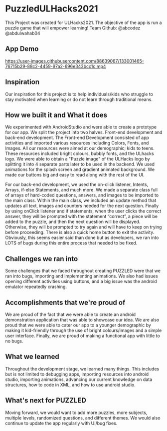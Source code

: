 # PuzzledULHacks2021

This Project was created for ULHacks2021. 
The objective of the app is run a puzzle game that will empower learning! 
Team Github:
@abcodez
@abdulwahab04


## App Demo

https://user-images.githubusercontent.com/88639067/133001465-76715b29-88c2-4459-97a2-696e343bcc1c.mp4

## Inspiration

Our inspiration for this project is to help individuals/kids who struggle to stay motivated when learning or do not learn through traditional means.  

## How we built it and What it does

We experimented with AndroidStudio and were able to create a prototype for our app. We split the project into two halves. Front-end development and back-end development. 
The Front-end Development consisted of app activities and imported various resources including Colors, Fonts, and Images. 
All our resources were aimed at our demographic; kids to teens. These resources included bright colours, bubbly fonts, and the ULhacks logo. 
We were able to obtain a "Puzzle image" of the ULHacks logo by splitting it into 4 separate parts later to be used in the backend. 
We used animations for the splash screen and gradient animated background. We made our buttons big and easy to read along with the rest of the UI. 

For our back-end development, we used the on-click listener, Intents, Arrays, if-else Statements, and much more. We made a separate class full of arrays of hard-coded questions, answers, and images to be imported to the main class. 
Within the main class, we included an update method that updates all text, images and counters needed for the next question. Finally by using onClick listener and if statements, when the user clicks the correct answer, they will be prompted with the statement “correct”, a piece will be added to the puzzle, and then the next question will be displayed. Otherwise, they will be prompted to try again and will have to keep on trying before proceeding. There is also a quick home button to exit the activity. 
Obviously, this seems easier said than done but as developers, we ran into LOTS of bugs during this entire process that needed to be fixed. 

## Challenges we ran into

Some challenges that we faced throughout creating PUZZLED were that we ran into bugs, importing and implementing animations. We also had issues opening different activities using buttons, and a big issue was the android emulator repeatedly crashing.

## Accomplishments that we're proud of

We are proud of the fact that we were able to create an android demonstration application that was able to showcase our idea. We are also proud that we were able to cater our app to a younger demographic by making it kid-friendly through the use of bright colours/images and a simple user interface. Finally, we are proud of making a functional app with little to no bugs. 

## What we learned

Throughout the development stage, we learned many things. This includes but is not limited to debugging apps, importing resources into android studio, importing animations, advancing our current knowledge on data structures, how to code in XML, and how to use android studio.

## What's next for PUZZLED

Moving forward, we would want to add more puzzles, more subjects, multiple levels, randomized questions, and different themes. We would also continue to update the app regularly with UI/bug fixes.



